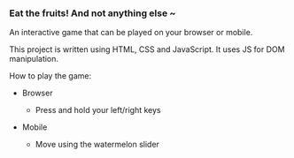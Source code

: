 ### Eat the fruits! And not anything else ~

An interactive game that can be played on your browser or mobile.

This project is written using HTML, CSS and JavaScript. It uses JS for DOM manipulation. 

How to play the game:
* Browser 
	- Press and hold your left/right keys

* Mobile 
	- Move using the watermelon slider 